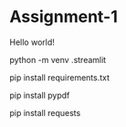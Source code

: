 # Assignment-1

Hello world!

python -m venv .streamlit

pip install requirements.txt

pip install pypdf

pip install requests

